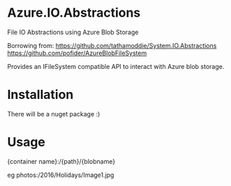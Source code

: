 # Azure.IO.Abstractions
File IO Abstractions using Azure Blob Storage

Borrowing from:
https://github.com/tathamoddie/System.IO.Abstractions
https://github.com/pofider/AzureBlobFileSystem

Provides an IFileSystem compatible API to interact with Azure blob storage.

Installation
============

There will be a nuget package :)

Usage
=====

{container name}:/{path}/{blobname}

eg photos:/2016/Holidays/Image1.jpg